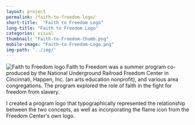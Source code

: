 ```yaml
---
layout: project
permalink: /faith-to-freedom-logo/
short-title:  "Faith to Freedom Logo"
long-title: "Faith to Freedom Logo"
categories: visual
thumbnail: "Faith-to-Freedom-thumb.png"
mobile-image: "Faith-to-Freedom-Logo.png"
img-path: '../img/'
---
```


<img src="{{ page.img-path }}Faith-to-Freedom-Logo.png" alt="Faith to Freedom logo" />
Faith to Freedom was a summer program co-produced by the National Underground Railroad Freedom Center in Cincinnati, Happen, Inc. (an arts education nonprofit), and various area congregations. The program explored the role of faith in the fight for freedom from slavery. 

I created a program logo that typographically represented the relationship between the two concepts, as well as incorporating the flame icon from the Freedom Center's own logo. 